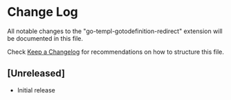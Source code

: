 # Change Log

All notable changes to the "go-templ-gotodefinition-redirect" extension will be documented in this file.

Check [Keep a Changelog](http://keepachangelog.com/) for recommendations on how to structure this file.

## [Unreleased]

- Initial release